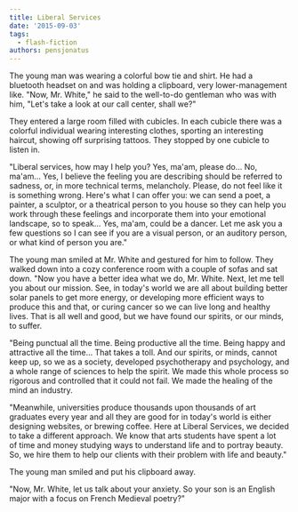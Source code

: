 ```yaml
---
title: Liberal Services
date: '2015-09-03'
tags:
  - flash-fiction
authors: pensjonatus
---
```


The young man was wearing a colorful bow tie and shirt. He had a bluetooth
headset on and was holding a clipboard, very lower-management like. "Now, Mr.
White," he said to the well-to-do gentleman who was with him, "Let's take a look
at our call center, shall we?"

<!-- truncate -->

They entered a large room filled with cubicles. In each cubicle there was a
colorful individual wearing interesting clothes, sporting an interesting
haircut, showing off surprising tattoos. They stopped by one cubicle to listen
in.

"Liberal services, how may I help you? Yes, ma'am, please do... No, ma'am...
Yes, I believe the feeling you are describing should be referred to sadness, or,
in more technical terms, melancholy. Please, do not feel like it is something
wrong. Here's what I can offer you: we can send a poet, a painter, a sculptor,
or a theatrical person to you house so they can help you work through these
feelings and incorporate them into your emotional landscape, so to speak... Yes,
ma'am, could be a dancer. Let me ask you a few questions so I can see if you are
a visual person, or an auditory person, or what kind of person you are."

The young man smiled at Mr. White and gestured for him to follow. They walked
down into a cozy conference room with a couple of sofas and sat down. "Now you
have a better idea what we do, Mr. White. Next, let me tell you about our
mission. See, in today's world we are all about building better solar panels to
get more energy, or developing more efficient ways to produce this and that, or
curing cancer so we can live long and healthy lives. That is all well and good,
but we have found our spirits, or our minds, to suffer.

"Being punctual all the time. Being productive all the time. Being happy and
attractive all the time... That takes a toll. And our spirits, or minds, cannot
keep up, so we as a society, developed psychotherapy and psychology, and a whole
range of sciences to help the spirit. We made this whole process so rigorous and
controlled that it could not fail. We made the healing of the mind an industry.

"Meanwhile, universities produce thousands upon thousands of art graduates every
year and all they are good for in today's world is either designing websites, or
brewing coffee. Here at Liberal Services, we decided to take a different
approach. We know that arts students have spent a lot of time and money studying
ways to understand life and to portray beauty. So, we hire them to help our
clients with their problem with life and beauty."

The young man smiled and put his clipboard away.

"Now, Mr. White, let us talk about your anxiety. So your son is an English major
with a focus on French Medieval poetry?"
